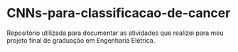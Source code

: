 # CNNs-para-classificacao-de-cancer
Repositório utilizada para documentar as atividades que realizei para meu projeto final de graduação em Engenharia Elétrica.
